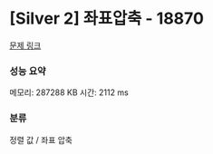 
# [Silver 2] 좌표압축 - 18870

[문제 링크](https://www.acmicpc.net/problem/18870)
### 성능 요약

<p>메모리: 287288 KB 시간: 2112 ms </p>

### 분류
정렬
값 / 좌표 압축